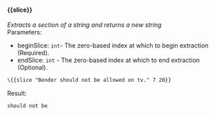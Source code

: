#### \{{slice}}
_Extracts a section of a string and returns a new string_
<br>Parameters:

* beginSlice: `int`- The zero-based index at which to begin extraction (Required).
* endSlice: `int` - The zero-based index at which to end extraction (Optional).


```html
\{{slice "Bender should not be allowed on tv." 7 20}}
```
Result:

```
should not be
```
